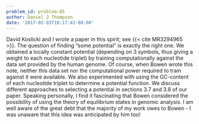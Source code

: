 ```yaml
---
problem_id: problem-85
author: Daniel J Thompson
date: '2017-02-03T10:17:42-08:00'
---
```

David Koslicki and I wrote a paper in this spirit; see {{< cite MR3294965 >}}.
The question of finding “some potential” is exactly the right one. We obtained
a locally constant potential (depending on 3 symbols, thus giving a weight to
each nucleotide triplet) by training computationally against the data set
provided by the human genome. Of course, when Bowen wrote this note, neither
this data set nor the computational power required to train against it were
available. We also experimented with using the GC-content of each nucleotide
triplet to determine a potential function. We discuss different approaches to
selecting a potential in sections 3.7 and 3.8 of our paper. Speaking
personally, I find it fascinating that Bowen considered the possibility of
using the theory of equilibrium states in genomic analysis. I am well aware of
the great debt that the majority of my work owes to Bowen - I was unaware that
this idea was anticipated by him too!

